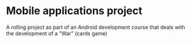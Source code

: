# Mobile applications project

A rolling project as part of an Android development course that deals with the development of a "War" (cards game)
